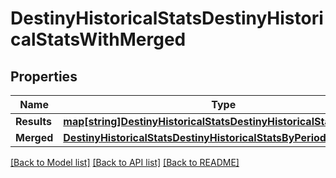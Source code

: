 # DestinyHistoricalStatsDestinyHistoricalStatsWithMerged

## Properties
Name | Type | Description | Notes
------------ | ------------- | ------------- | -------------
**Results** | [**map[string]DestinyHistoricalStatsDestinyHistoricalStatsByPeriod**](Destiny.HistoricalStats.DestinyHistoricalStatsByPeriod.md) |  | [optional] 
**Merged** | [**DestinyHistoricalStatsDestinyHistoricalStatsByPeriod**](Destiny.HistoricalStats.DestinyHistoricalStatsByPeriod.md) |  | [optional] 

[[Back to Model list]](../README.md#documentation-for-models) [[Back to API list]](../README.md#documentation-for-api-endpoints) [[Back to README]](../README.md)


